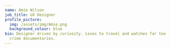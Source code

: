 ```yaml
---
name: Amie Wilson
job_title: UX Designer
profile_picture:
  img: /assets/img/Amie.png
  background_colour: blue
bio: Designer driven by curiosity. Loves to travel and watches far too many true
  crime documentaries.
---
```

